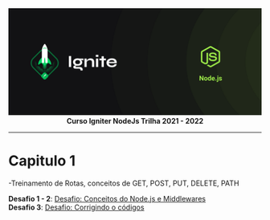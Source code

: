 <img src="./img/cover-node.js.png" alt="Trilha Ignite">

<div align="center">
<text><strong>Curso Igniter NodeJs Trilha 2021 - 2022</strong><text>
</div>

---

# Capitulo 1

-Treinamento de Rotas, conceitos de GET, POST, PUT, DELETE, PATH

**Desafio 1 - 2**: <a href="https://github.com/marcosfillipe/nodejsdesafio1">Desafio: Conceitos do Node.js e Middlewares</a></br>
**Desafio 3**: <a href="https://github.com/marcosfillipe/nodejsdesafio3">Desafio: Corrigindo o códigos</a>
